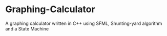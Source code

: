 # Graphing-Calculator
 A graphing calculator written in C++ using SFML, Shunting-yard algorithm and a State Machine
